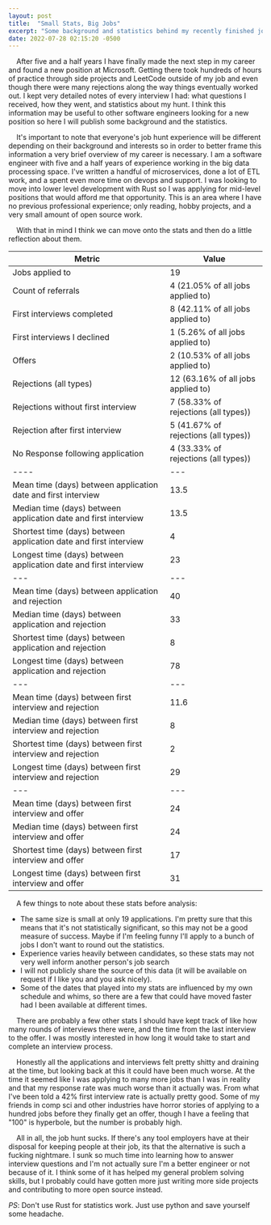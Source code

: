 ```yaml
---
layout: post
title:  "Small Stats, Big Jobs"
excerpt: "Some background and statistics behind my recently finished job hunt."
date: 2022-07-28 02:15:20 -0500
---
```

&nbsp;&nbsp;&nbsp; After five and a half years I have finally made the next step in my career and found a new position at Microsoft.
 Getting there took hundreds of hours of practice through side projects and LeetCode outside of my job and even though there were many rejections along the way things eventually worked out.
 I kept very detailed notes of every interview I had: what questions I received, how they went, and statistics about my hunt.
 I think this information may be useful to other software engineers looking for a new position so here I will publish some background and the statistics.

&nbsp;&nbsp;&nbsp; It's important to note that everyone's job hunt experience will be different depending on their background and interests so in order to better frame this information a very brief overview of my career is necessary.
 I am a software engineer with five and a half years of experience working in the big data processing space.
 I've written a handful of microservices, done a lot of ETL work, and a spent even more time on devops and support.
 I was looking to move into lower level development with Rust so I was applying for mid-level positions that would afford me that opportunity.
 This is an area where I have no previous professional experience; only reading, hobby projects, and a very small amount of open source work.

&nbsp;&nbsp;&nbsp; With that in mind I think we can move onto the stats and then do a little reflection about them.

|Metric|Value|
|--------|-------|
|Jobs applied to|19|
|Count of referrals | 4 (21.05% of all jobs applied to) |
|First interviews completed| 8 (42.11% of all jobs applied to)|
|First interviews I declined | 1 (5.26% of all jobs applied to)|
|Offers |2 (10.53% of all jobs applied to)|
|Rejections (all types)|12 (63.16% of all jobs applied to)|
|Rejections without first interview|7 (58.33% of rejections (all types))|
|Rejection after first interview | 5 (41.67% of rejections (all types)) |
|No Response following application | 4 (33.33% of rejections (all types))|
|----|---|
|Mean time (days) between application date and first interview|13.5|
|Median time (days) between application date and first interview|13.5|
|Shortest time (days) between application date and first interview|4|
|Longest time (days) between application date and first interview|23|
|---|---|
|Mean time (days) between application and rejection|40|
|Median time (days) between application and rejection|33|
|Shortest time (days) between application and rejection|8|
|Longest time (days) between application and rejection|78|
|---|---|
|Mean time (days) between first interview and rejection|11.6|
|Median time (days) between first interview and rejection|8|
|Shortest time (days) between first interview and rejection |2|
|Longest time (days) between first interview and rejection|29|
|---|---|
|Mean time (days) between first interview and offer|24|
|Median time (days) between first interview and offer|24|
|Shortest time (days) between first interview and offer|17|
|Longest time (days) between first interview and offer|31|

&nbsp;&nbsp;&nbsp; A few things to note about these stats before analysis:
- The same size is small at only 19 applications.
 I'm pretty sure that this means that it's not statistically significant, so this may not be a good measure of success.
 Maybe if I'm feeling funny I'll apply to a bunch of jobs I don't want to round out the statistics.
- Experience varies heavily between candidates, so these stats may not very well inform another person's job search
- I will not publicly share the source of this data (it will be available on request if I like you and you ask nicely).
- Some of the dates that played into my stats are influenced by my own schedule and whims, so there are a few that could have moved faster had I been available at different times.

&nbsp;&nbsp;&nbsp; There are probably a few other stats I should have kept track of like how many rounds of interviews there were, and the time from the last interview to the offer.
 I was mostly interested in how long it would take to start and complete an interview process.

&nbsp;&nbsp;&nbsp; Honestly all the applications and interviews felt pretty shitty and draining at the time, but looking back at this it could have been much worse.
 At the time it seemed like I was applying to many more jobs than I was in reality and that my response rate was much worse than it actually was.
 From what I've been told a 42% first interview rate is actually pretty good.
 Some of my friends in comp sci and other industries have horror stories of applying to a hundred jobs before they finally get an offer, though I have a feeling that "100" is hyperbole, but the number is probably high.

&nbsp;&nbsp;&nbsp; All in all, the job hunt sucks.
 If there's any tool employers have at their disposal for keeping people at their job, its that the alternative is such a fucking nightmare.
 I sunk so much time into learning how to answer interview questions and I'm not actually sure I'm a better engineer or not because of it.
 I think some of it has helped my general problem solving skills, but I probably could have gotten more just writing more side projects and contributing to more open source instead.


_PS_: Don't use Rust for statistics work.
 Just use python and save yourself some headache.
